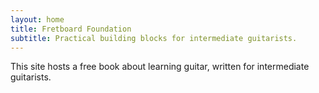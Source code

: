```yaml
---
layout: home
title: Fretboard Foundation
subtitle: Practical building blocks for intermediate guitarists.
---
```


This site hosts a free book about learning guitar,
written for intermediate guitarists. 

<!--div class="font-larger" markdown="block">

**[The Book](book.html)**

**[About this site](about.html)**

</div-->
